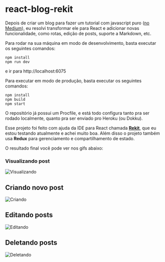 # react-blog-rekit

Depois de criar um blog para fazer um tutorial com javascript puro ([no Medium](https://medium.com/@matt.vicent/como-fazer-um-blog-simples-com-javascript-e-requisi%C3%A7%C3%A3o-ajax-4f164921ae20)), eu resolvi transformar ele para React e adicionar novas funcionalidade, como rotas, edição de posts, suporte a Markdown, etc.

Para rodar na sua máquina em modo de desenvolvimento, basta executar os seguintes comandos:
```
npm install
npm run dev
```
e ir para http://localhost:6075

Para executar em modo de produção, basta executar os seguintes comandos:
```
npm install
npm build
npm start
```
O repositório já possui um Procfile, e está todo configura tanto pra ser rodado localmente, quanto pra ser enviado pro Heroku (ou Dokku).

Esse projeto foi feito com ajuda da IDE para React chamada **[Rekit](https://github.com/supnate/rekit)**, que eu estou testando atualmente e achei muito boa.
Além disso o projeto também usa **Redux** para gerenciamento e compartilhamento de estado.

O resultado final você pode ver nos gifs abaixo:

### Visualizando post
![Visualizando](https://thumbs.gfycat.com/FaithfulAliveAnemonecrab-size_restricted.gif)

## Criando novo post
![Criando](https://thumbs.gfycat.com/ShowyApprehensiveAsiantrumpetfish-size_restricted.gif)

## Editando posts
![Editando](https://thumbs.gfycat.com/CloseAdventurousAiredaleterrier-size_restricted.gif)

## Deletando posts
![Deletando](https://thumbs.gfycat.com/PoshCaringAntlion-size_restricted.gif)
